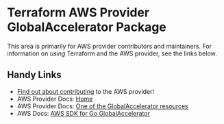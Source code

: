 # Terraform AWS Provider GlobalAccelerator Package

This area is primarily for AWS provider contributors and maintainers. For information on _using_ Terraform and the AWS provider, see the links below.


## Handy Links
* [Find out about contributing](../../../docs/contributing) to the AWS provider!
* AWS Provider Docs: [Home](https://registry.terraform.io/providers/hashicorp/aws/latest/docs)
* AWS Provider Docs: [One of the GlobalAccelerator resources](https://registry.terraform.io/providers/hashicorp/aws/latest/docs/resources/globalaccelerator_accelerator)
* AWS Docs: [AWS SDK for Go GlobalAccelerator](https://docs.aws.amazon.com/sdk-for-go/api/service/globalaccelerator/)
